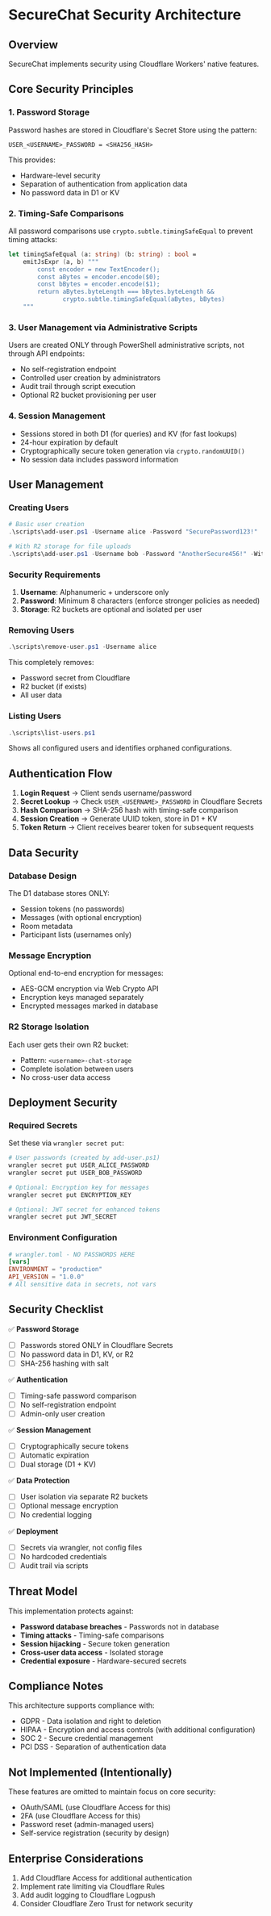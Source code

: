 # SecureChat Security Architecture

## Overview
SecureChat implements security using Cloudflare Workers' native features.

## Core Security Principles

### 1. Password Storage
Password hashes are stored in Cloudflare's Secret Store using the pattern:
```
USER_<USERNAME>_PASSWORD = <SHA256_HASH>
```

This provides:
- Hardware-level security
- Separation of authentication from application data
- No password data in D1 or KV

### 2. Timing-Safe Comparisons
All password comparisons use `crypto.subtle.timingSafeEqual` to prevent timing attacks:
```fsharp
let timingSafeEqual (a: string) (b: string) : bool =
    emitJsExpr (a, b) """
        const encoder = new TextEncoder();
        const aBytes = encoder.encode($0);
        const bBytes = encoder.encode($1);
        return aBytes.byteLength === bBytes.byteLength &&
               crypto.subtle.timingSafeEqual(aBytes, bBytes)
    """
```

### 3. User Management via Administrative Scripts
Users are created ONLY through PowerShell administrative scripts, not through API endpoints:
- No self-registration endpoint
- Controlled user creation by administrators
- Audit trail through script execution
- Optional R2 bucket provisioning per user

### 4. Session Management
- Sessions stored in both D1 (for queries) and KV (for fast lookups)
- 24-hour expiration by default
- Cryptographically secure token generation via `crypto.randomUUID()`
- No session data includes password information

## User Management

### Creating Users
```powershell
# Basic user creation
.\scripts\add-user.ps1 -Username alice -Password "SecurePassword123!"

# With R2 storage for file uploads
.\scripts\add-user.ps1 -Username bob -Password "AnotherSecure456!" -WithStorage
```

### Security Requirements
1. **Username**: Alphanumeric + underscore only
2. **Password**: Minimum 8 characters (enforce stronger policies as needed)
3. **Storage**: R2 buckets are optional and isolated per user

### Removing Users
```powershell
.\scripts\remove-user.ps1 -Username alice
```
This completely removes:
- Password secret from Cloudflare
- R2 bucket (if exists)
- All user data

### Listing Users
```powershell
.\scripts\list-users.ps1
```
Shows all configured users and identifies orphaned configurations.

## Authentication Flow

1. **Login Request** → Client sends username/password
2. **Secret Lookup** → Check `USER_<USERNAME>_PASSWORD` in Cloudflare Secrets
3. **Hash Comparison** → SHA-256 hash with timing-safe comparison
4. **Session Creation** → Generate UUID token, store in D1 + KV
5. **Token Return** → Client receives bearer token for subsequent requests

## Data Security

### Database Design
The D1 database stores ONLY:
- Session tokens (no passwords)
- Messages (with optional encryption)
- Room metadata
- Participant lists (usernames only)

### Message Encryption
Optional end-to-end encryption for messages:
- AES-GCM encryption via Web Crypto API
- Encryption keys managed separately
- Encrypted messages marked in database

### R2 Storage Isolation
Each user gets their own R2 bucket:
- Pattern: `<username>-chat-storage`
- Complete isolation between users
- No cross-user data access

## Deployment Security

### Required Secrets
Set these via `wrangler secret put`:
```bash
# User passwords (created by add-user.ps1)
wrangler secret put USER_ALICE_PASSWORD
wrangler secret put USER_BOB_PASSWORD

# Optional: Encryption key for messages
wrangler secret put ENCRYPTION_KEY

# Optional: JWT secret for enhanced tokens
wrangler secret put JWT_SECRET
```

### Environment Configuration
```toml
# wrangler.toml - NO PASSWORDS HERE
[vars]
ENVIRONMENT = "production"
API_VERSION = "1.0.0"
# All sensitive data in secrets, not vars
```

## Security Checklist

✅ **Password Storage**
- [ ] Passwords stored ONLY in Cloudflare Secrets
- [ ] No password data in D1, KV, or R2
- [ ] SHA-256 hashing with salt

✅ **Authentication**
- [ ] Timing-safe password comparison
- [ ] No self-registration endpoint
- [ ] Admin-only user creation

✅ **Session Management**
- [ ] Cryptographically secure tokens
- [ ] Automatic expiration
- [ ] Dual storage (D1 + KV)

✅ **Data Protection**
- [ ] User isolation via separate R2 buckets
- [ ] Optional message encryption
- [ ] No credential logging

✅ **Deployment**
- [ ] Secrets via wrangler, not config files
- [ ] No hardcoded credentials
- [ ] Audit trail via scripts

## Threat Model

This implementation protects against:
- **Password database breaches** - Passwords not in database
- **Timing attacks** - Timing-safe comparisons
- **Session hijacking** - Secure token generation
- **Cross-user data access** - Isolated storage
- **Credential exposure** - Hardware-secured secrets

## Compliance Notes

This architecture supports compliance with:
- GDPR - Data isolation and right to deletion
- HIPAA - Encryption and access controls (with additional configuration)
- SOC 2 - Secure credential management
- PCI DSS - Separation of authentication data

## Not Implemented (Intentionally)

These features are omitted to maintain focus on core security:
- OAuth/SAML (use Cloudflare Access for this)
- 2FA (use Cloudflare Access for this)
- Password reset (admin-managed users)
- Self-service registration (security by design)

## Enterprise Considerations

1. Add Cloudflare Access for additional authentication
2. Implement rate limiting via Cloudflare Rules
3. Add audit logging to Cloudflare Logpush
4. Consider Cloudflare Zero Trust for network security